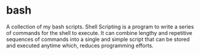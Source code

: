# bash
A collection of my bash scripts. Shell Scripting is a program to write a series of commands for the shell to execute. It can combine lengthy and repetitive sequences of commands into a single and simple script that can be stored and executed anytime which, reduces programming efforts.
